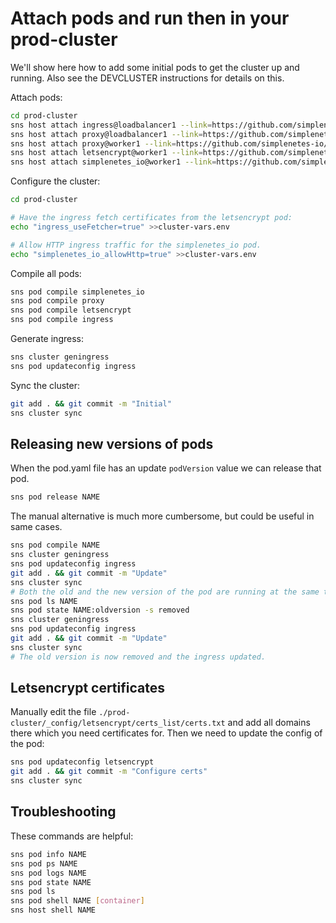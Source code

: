 # Attach pods and run then in your prod-cluster

We'll show here how to add some initial pods to get the cluster up and running. Also see the DEVCLUSTER instructions for details on this.

Attach pods:  

```sh
cd prod-cluster
sns host attach ingress@loadbalancer1 --link=https://github.com/simplenetes-io/ingress
sns host attach proxy@loadbalancer1 --link=https://github.com/simplenetes-io/proxy
sns host attach proxy@worker1 --link=https://github.com/simplenetes-io/proxy
sns host attach letsencrypt@worker1 --link=https://github.com/simplenetes-io/letsencrypt.git
sns host attach simplenetes_io@worker1 --link=https://github.com/simplenetes-io/simplenetes_io.git
```

Configure the cluster:  
```sh
cd prod-cluster

# Have the ingress fetch certificates from the letsencrypt pod:
echo "ingress_useFetcher=true" >>cluster-vars.env

# Allow HTTP ingress traffic for the simplenetes_io pod.
echo "simplenetes_io_allowHttp=true" >>cluster-vars.env
```

Compile all pods:  
```sh
sns pod compile simplenetes_io
sns pod compile proxy
sns pod compile letsencrypt
sns pod compile ingress
```

Generate ingress:  
```sh
sns cluster geningress
sns pod updateconfig ingress
```

Sync the cluster:  
```sh
git add . && git commit -m "Initial"
sns cluster sync
```

## Releasing new versions of pods
When the pod.yaml file has an update `podVersion` value we can release that pod.

```sh
sns pod release NAME
```

The manual alternative is much more cumbersome, but could be useful in same cases.

```sh
sns pod compile NAME
sns cluster geningress
sns pod updateconfig ingress
git add . && git commit -m "Update"
sns cluster sync
# Both the old and the new version of the pod are running at the same time and sharing traffic
sns pod ls NAME
sns pod state NAME:oldversion -s removed
sns cluster geningress
sns pod updateconfig ingress
git add . && git commit -m "Update"
sns cluster sync
# The old version is now removed and the ingress updated.
```

## Letsencrypt certificates
Manually edit the file `./prod-cluster/_config/letsencrypt/certs_list/certs.txt` and add all domains there which you need certificates for.
Then we need to update the config of the pod:  
```sh
sns pod updateconfig letsencrypt
git add . && git commit -m "Configure certs"
sns cluster sync
```

## Troubleshooting
These commands are helpful:  

```sh
sns pod info NAME
sns pod ps NAME
sns pod logs NAME
sns pod state NAME
sns pod ls
sns pod shell NAME [container]
sns host shell NAME
```
